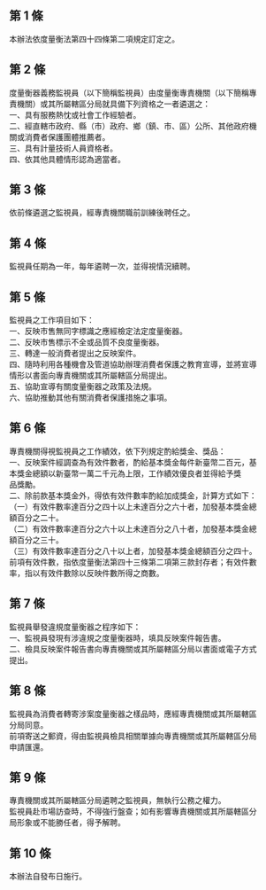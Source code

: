 第 1 條
-------
本辦法依度量衡法第四十四條第二項規定訂定之。

第 2 條
-------
度量衡器義務監視員（以下簡稱監視員）由度量衡專責機關（以下簡稱專  
責機關）或其所屬轄區分局就具備下列資格之一者遴選之：  
一、具有服務熱忱或社會工作經驗者。  
二、經直轄市政府、縣（市）政府、鄉（鎮、市、區）公所、其他政府機  
    關或消費者保護團體推薦者。  
三、具有計量技術人員資格者。  
四、依其他具體情形認為適當者。

第 3 條
-------
依前條遴選之監視員，經專責機關職前訓練後聘任之。

第 4 條
-------
監視員任期為一年，每年遴聘一次，並得視情況續聘。

第 5 條
-------
監視員之工作項目如下：  
一、反映市售無同字標識之應經檢定法定度量衡器。  
二、反映市售標示不全或品質不良度量衡器。  
三、轉達一般消費者提出之反映案件。  
四、隨時利用各種機會及管道協助辦理消費者保護之教育宣導，並將宣導  
    情形以書面向專責機關或其所屬轄區分局提出。  
五、協助宣導有關度量衡器之政策及法規。  
六、協助推動其他有關消費者保護措施之事項。

第 6 條
-------
專責機關得視監視員之工作績效，依下列規定酌給獎金、獎品：  
一、反映案件經調查為有效件數者，酌給基本獎金每件新臺幣二百元，基  
    本獎金總額以新臺幣一萬二千元為上限，工作績效優良者並得給予獎  
    品獎勵。  
二、除前款基本獎金外，得依有效件數率酌給加成獎金，計算方式如下：  
（一）有效件數率達百分之四十以上未達百分之六十者，加發基本獎金總  
      額百分之二十。  
（二）有效件數率達百分之六十以上未達百分之八十者，加發基本獎金總  
      額百分之三十。  
（三）有效件數率達百分之八十以上者，加發基本獎金總額百分之四十。  
前項有效件數，指依度量衡法第四十三條第二項第三款封存者；有效件數  
率，指以有效件數除以反映件數所得之商數。

第 7 條
-------
監視員舉發違規度量衡器之程序如下：  
一、監視員發現有涉違規之度量衡器時，填具反映案件報告書。  
二、檢具反映案件報告書向專責機關或其所屬轄區分局以書面或電子方式  
    提出。

第 8 條
-------
監視員為消費者轉寄涉案度量衡器之樣品時，應經專責機關或其所屬轄區  
分局同意。  
前項寄送之郵資，得由監視員檢具相關單據向專責機關或其所屬轄區分局  
申請匯還。

第 9 條
-------
專責機關或其所屬轄區分局遴聘之監視員，無執行公務之權力。  
監視員赴市場訪查時，不得強行盤查；如有影響專責機關或其所屬轄區分  
局形象或不能勝任者，得予解聘。

第 10 條
--------
本辦法自發布日施行。


